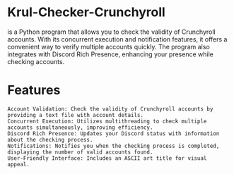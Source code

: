 # Krul-Checker-Crunchyroll

is a Python program that allows you to check the validity of Crunchyroll accounts. 
With its concurrent execution and notification features, it offers a convenient way to verify multiple accounts quickly. 
The program also integrates with Discord Rich Presence, enhancing your presence while checking accounts.

# Features

    Account Validation: Check the validity of Crunchyroll accounts by providing a text file with account details.
    Concurrent Execution: Utilizes multithreading to check multiple accounts simultaneously, improving efficiency.
    Discord Rich Presence: Updates your Discord status with information about the checking process.
    Notifications: Notifies you when the checking process is completed, displaying the number of valid accounts found.
    User-Friendly Interface: Includes an ASCII art title for visual appeal.

